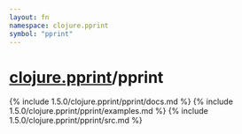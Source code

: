 ```yaml
---
layout: fn
namespace: clojure.pprint
symbol: "pprint"
---
```


# [clojure.pprint](../)/pprint

{% include 1.5.0/clojure.pprint/pprint/docs.md %}
{% include 1.5.0/clojure.pprint/pprint/examples.md %}
{% include 1.5.0/clojure.pprint/pprint/src.md %}

